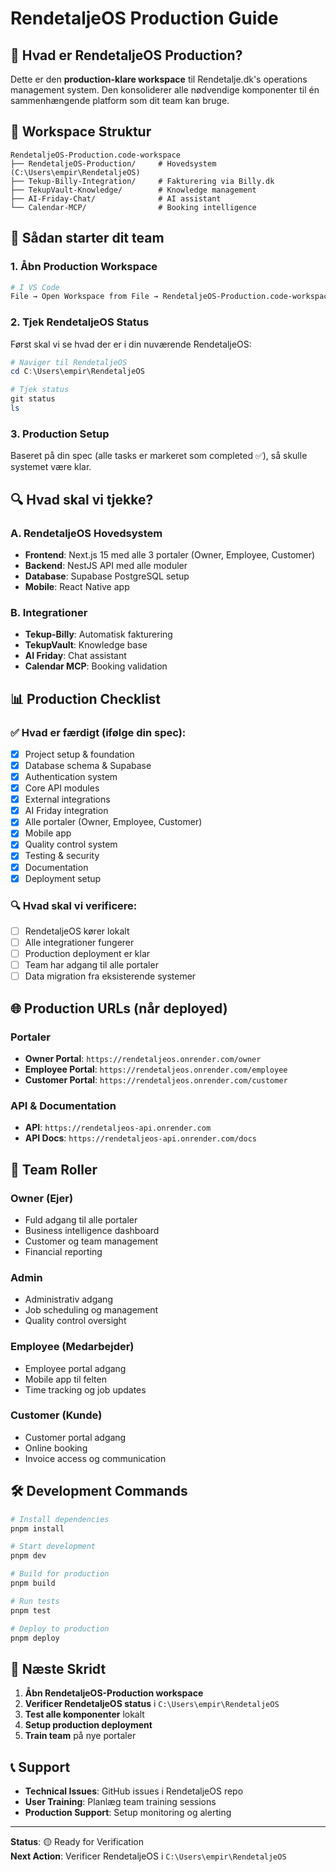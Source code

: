 # RendetaljeOS Production Guide

## 🎯 Hvad er RendetaljeOS Production?

Dette er den **production-klare workspace** til Rendetalje.dk's operations management system. Den konsoliderer alle nødvendige komponenter til én sammenhængende platform som dit team kan bruge.

## 📁 Workspace Struktur

```
RendetaljeOS-Production.code-workspace
├── RendetaljeOS-Production/     # Hovedsystem (C:\Users\empir\RendetaljeOS)
├── Tekup-Billy-Integration/     # Fakturering via Billy.dk
├── TekupVault-Knowledge/        # Knowledge management
├── AI-Friday-Chat/              # AI assistant
└── Calendar-MCP/                # Booking intelligence
```

## 🚀 Sådan starter dit team

### 1. Åbn Production Workspace
```bash
# I VS Code
File → Open Workspace from File → RendetaljeOS-Production.code-workspace
```

### 2. Tjek RendetaljeOS Status
Først skal vi se hvad der er i din nuværende RendetaljeOS:

```powershell
# Naviger til RendetaljeOS
cd C:\Users\empir\RendetaljeOS

# Tjek status
git status
ls
```

### 3. Production Setup
Baseret på din spec (alle tasks er markeret som completed ✅), så skulle systemet være klar.

## 🔍 Hvad skal vi tjekke?

### A. RendetaljeOS Hovedsystem
- **Frontend**: Next.js 15 med alle 3 portaler (Owner, Employee, Customer)
- **Backend**: NestJS API med alle moduler
- **Database**: Supabase PostgreSQL setup
- **Mobile**: React Native app

### B. Integrationer
- **Tekup-Billy**: Automatisk fakturering
- **TekupVault**: Knowledge base
- **AI Friday**: Chat assistant
- **Calendar MCP**: Booking validation

## 📊 Production Checklist

### ✅ Hvad er færdigt (ifølge din spec):
- [x] Project setup & foundation
- [x] Database schema & Supabase
- [x] Authentication system
- [x] Core API modules
- [x] External integrations
- [x] AI Friday integration
- [x] Alle portaler (Owner, Employee, Customer)
- [x] Mobile app
- [x] Quality control system
- [x] Testing & security
- [x] Documentation
- [x] Deployment setup

### 🔍 Hvad skal vi verificere:
- [ ] RendetaljeOS kører lokalt
- [ ] Alle integrationer fungerer
- [ ] Production deployment er klar
- [ ] Team har adgang til alle portaler
- [ ] Data migration fra eksisterende systemer

## 🌐 Production URLs (når deployed)

### Portaler
- **Owner Portal**: `https://rendetaljeos.onrender.com/owner`
- **Employee Portal**: `https://rendetaljeos.onrender.com/employee`
- **Customer Portal**: `https://rendetaljeos.onrender.com/customer`

### API & Documentation
- **API**: `https://rendetaljeos-api.onrender.com`
- **API Docs**: `https://rendetaljeos-api.onrender.com/docs`

## 👥 Team Roller

### Owner (Ejer)
- Fuld adgang til alle portaler
- Business intelligence dashboard
- Customer og team management
- Financial reporting

### Admin
- Administrativ adgang
- Job scheduling og management
- Quality control oversight

### Employee (Medarbejder)
- Employee portal adgang
- Mobile app til felten
- Time tracking og job updates

### Customer (Kunde)
- Customer portal adgang
- Online booking
- Invoice access og communication

## 🛠️ Development Commands

```bash
# Install dependencies
pnpm install

# Start development
pnpm dev

# Build for production
pnpm build

# Run tests
pnpm test

# Deploy to production
pnpm deploy
```

## 🔧 Næste Skridt

1. **Åbn RendetaljeOS-Production workspace**
2. **Verificer RendetaljeOS status** i `C:\Users\empir\RendetaljeOS`
3. **Test alle komponenter** lokalt
4. **Setup production deployment**
5. **Train team** på nye portaler

## 📞 Support

- **Technical Issues**: GitHub issues i RendetaljeOS repo
- **User Training**: Planlæg team training sessions
- **Production Support**: Setup monitoring og alerting

---

**Status**: 🟡 Ready for Verification  
**Next Action**: Verificer RendetaljeOS i `C:\Users\empir\RendetaljeOS`
